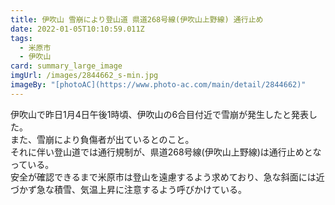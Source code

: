 ```yaml
---
title: 伊吹山 雪崩により登山道 県道268号線(伊吹山上野線) 通行止め
date: 2022-01-05T10:10:59.011Z
tags:
  - 米原市
  - 伊吹山
card: summary_large_image
imgUrl: /images/2844662_s-min.jpg
imageBy: "[photoAC](https://www.photo-ac.com/main/detail/2844662)"
---
```

伊吹山で昨日1月4日午後1時頃、伊吹山の6合目付近で雪崩が発生したと発表した。  
また、雪崩により負傷者が出ているとのこと。  
それに伴い登山道では通行規制が、県道268号線(伊吹山上野線)は通行止めとなっている。  
安全が確認できるまで米原市は登山を遠慮するよう求めており、急な斜面には近づかず急な積雪、気温上昇に注意するよう呼びかけている。